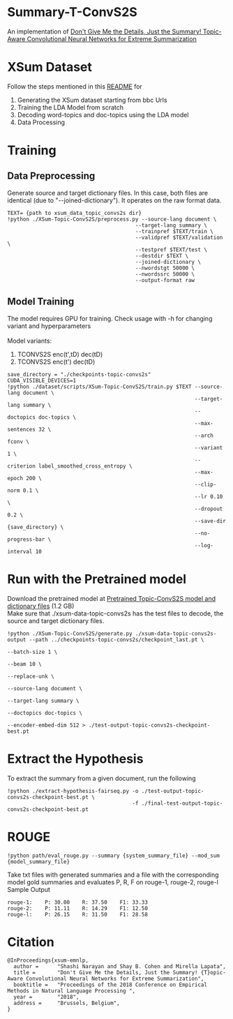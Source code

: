 # Summary-T-ConvS2S

An implementation of [Don't Give Me the Details, Just the Summary! Topic-Aware Convolutional Neural Networks for Extreme Summarization](https://arxiv.org/abs/1808.08745)

# XSum Dataset

Follow the steps mentioned in this [README](https://github.com/ramshankar99/Summary-T-ConvS2S/blob/master/dataset/README.md) for
1. Generating the XSum dataset starting from bbc Urls
2. Training the LDA Model from scratch 
3. Decoding word-topics and doc-topics using the LDA model
4. Data Processing 

# Training 

## Data Preprocessing 
Generate source and target dictionary files. In this case, both files are identical (due to "--joined-dictionary"). It operates on the raw format data.
```
TEXT= {path to xsum_data_topic_convs2s dir}
!python ./XSum-Topic-ConvS2S/preprocess.py --source-lang document \
                                         --target-lang summary \
                                         --trainpref $TEXT/train \
                                         --validpref $TEXT/validation \
                                         --testpref $TEXT/test \
                                         --destdir $TEXT \
                                         --joined-dictionary \
                                         --nwordstgt 50000 \
                                         --nwordssrc 50000 \
                                         --output-format raw
```

## Model Training 

The model requires GPU for training. Check usage with -h for changing variant and hyperparameters<br><br>
Model variants: 
  1. TCONVS2S enc(t',tD) dec(tD)
  2. TCONVS2S enc(t') dec(tD)
```
save_directory = "./checkpoints-topic-convs2s"
CUDA_VISIBLE_DEVICES=1 
!python ./dataset/scripts/XSum-Topic-ConvS2S/train.py $TEXT --source-lang document \
                                                            --target-lang summary \
                                                            --doctopics doc-topics \
                                                            --max-sentences 32 \
                                                            --arch fconv \
                                                            --variant 1 \
                                                            --criterion label_smoothed_cross_entropy \
                                                            --max-epoch 200 \
                                                            --clip-norm 0.1 \
                                                            --lr 0.10 \
                                                            --dropout 0.2 \
                                                            --save-dir {save_directory} \
                                                            --no-progress-bar \
                                                            --log-interval 10
```

# Run with the Pretrained model

Download the pretrained model at [Pretrained Topic-ConvS2S model and dictionary files](http://bollin.inf.ed.ac.uk/public/direct/XSUM-EMNLP18-topic-convs2s.tar.gz) (1.2 GB) <br>
Make sure that ./xsum-data-topic-convs2s has the test files to decode, the source and target dictionary files.
```
!python ./XSum-Topic-ConvS2S/generate.py ./xsum-data-topic-convs2s-output --path ../checkpoints-topic-convs2s/checkpoint_last.pt \
                                                                          --batch-size 1 \
                                                                          --beam 10 \
                                                                          --replace-unk \
                                                                          --source-lang document \
                                                                          --target-lang summary \
                                                                          --doctopics doc-topics \
                                                                          --encoder-embed-dim 512 > ./test-output-topic-convs2s-checkpoint-best.pt 
```

# Extract the Hypothesis

To extract the summary from a given document, run the following 
```
!python ./extract-hypothesis-fairseq.py -o ./test-output-topic-convs2s-checkpoint-best.pt \
                                        -f ./final-test-output-topic-convs2s-checkpoint-best.pt
```


# ROUGE

```
!python path/eval_rouge.py --summary {system_summary_file} --mod_sum {model_summary_file}
```
Take txt files with generated summaries and a file with the corresponding model gold summaries and evaluates P, R, F on rouge-1, rouge-2, rouge-l
Sample Output
```
rouge-1:	P: 30.00	R: 37.50	F1: 33.33
rouge-2:	P: 11.11	R: 14.29	F1: 12.50
rouge-l:	P: 26.15	R: 31.50	F1: 28.58
```

# Citation
```
@InProceedings{xsum-emnlp,
  author =      "Shashi Narayan and Shay B. Cohen and Mirella Lapata",
  title =       "Don't Give Me the Details, Just the Summary! {T}opic-Aware Convolutional Neural Networks for Extreme Summarization",
  booktitle =   "Proceedings of the 2018 Conference on Empirical Methods in Natural Language Processing ",
  year =        "2018",
  address =     "Brussels, Belgium",
}
```
